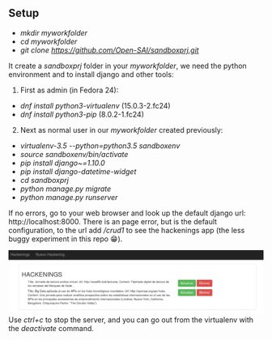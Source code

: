 ## Setup
- *mkdir myworkfolder*
- *cd myworkfolder*
- *git clone https://github.com/Open-SAI/sandboxprj.git*

It create a *sandboxprj* folder in your *myworkfolder*, we need the python environment and to install django and other tools:

1. First as admin (in Fedora 24):
 - *dnf install python3-virtualenv* (15.0.3-2.fc24)
 - *dnf install python3-pip*  (8.0.2-1.fc24)
2. Next as normal user in our *myworkfolder* created previously:
 - *virtualenv-3.5 --python=python3.5 sandboxenv*
 - *source sandboxenv/bin/activate*
 - *pip install django~=1.10.0*
 - *pip install django-datetime-widget*
 - *cd sandboxprj*
 - *python manage.py migrate*
 - *python manage.py runserver*

If no errors, go to your web browser and look up the default django url: http://localhost:8000. There is an page error, but is the default configuration, to the url add */crud1* to see the hackenings app (the less buggy experiment in this repo :grin:).

![Preview](https://raw.githubusercontent.com/Open-SAI/sandboxprj/master/preview.png)
Use *ctrl+c* to stop the server, and you can go out from the virtualenv with the *deactivate* command.
